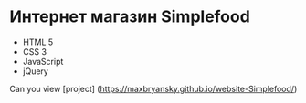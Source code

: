 # Интернет магазин Simplefood
- HTML 5
- CSS 3
- JavaScript
- jQuery

Can you view [project] (https://maxbryansky.github.io/website-Simplefood/)
